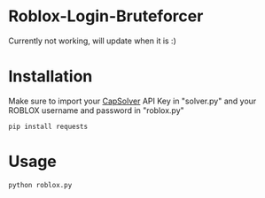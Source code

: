 # Roblox-Login-Bruteforcer
Currently not working, will update when it is :)

# Installation

Make sure to import your [CapSolver](https://capsolver.com) API Key in "solver.py" and your ROBLOX username and password in "roblox.py"

```
pip install requests
```

# Usage
```
python roblox.py
```
